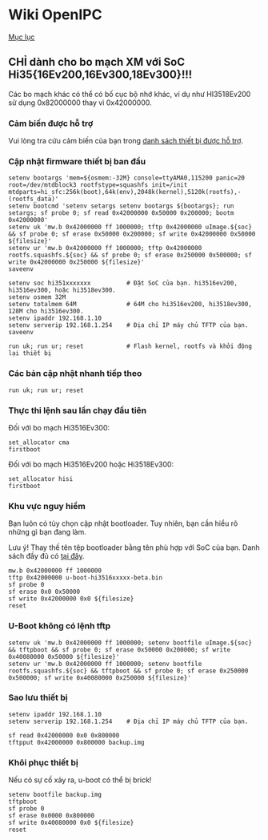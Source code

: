 # Wiki OpenIPC
[Mục lục](../README.md)

**CHỈ** dành cho bo mạch XM với SoC Hi35{16Ev200,16Ev300,18Ev300}!!!
------------------------------------------------------------

Các bo mạch khác có thể có bố cục bộ nhớ khác, ví dụ như HI3518Ev200 sử dụng 0x82000000 thay vì 0x42000000.

### Cảm biến được hỗ trợ

Vui lòng tra cứu cảm biến của bạn trong [danh sách thiết bị được hỗ trợ][1].

### Cập nhật firmware thiết bị ban đầu

```
setenv bootargs 'mem=${osmem:-32M} console=ttyAMA0,115200 panic=20 root=/dev/mtdblock3 rootfstype=squashfs init=/init mtdparts=hi_sfc:256k(boot),64k(env),2048k(kernel),5120k(rootfs),-(rootfs_data)'
setenv bootcmd 'setenv setargs setenv bootargs ${bootargs}; run setargs; sf probe 0; sf read 0x42000000 0x50000 0x200000; bootm 0x42000000'
setenv uk 'mw.b 0x42000000 ff 1000000; tftp 0x42000000 uImage.${soc} && sf probe 0; sf erase 0x50000 0x200000; sf write 0x42000000 0x50000 ${filesize}'
setenv ur 'mw.b 0x42000000 ff 1000000; tftp 0x42000000 rootfs.squashfs.${soc} && sf probe 0; sf erase 0x250000 0x500000; sf write 0x42000000 0x250000 ${filesize}'
saveenv

setenv soc hi351xxxxxxx          # Đặt SoC của bạn. hi3516ev200, hi3516ev300, hoặc hi3518ev300.
setenv osmem 32M
setenv totalmem 64M              # 64M cho hi3516ev200, hi3518ev300, 128M cho hi3516ev300.
setenv ipaddr 192.168.1.10
setenv serverip 192.168.1.254    # Địa chỉ IP máy chủ TFTP của bạn.
saveenv

run uk; run ur; reset            # Flash kernel, rootfs và khởi động lại thiết bị
```

### Các bản cập nhật nhanh tiếp theo

```
run uk; run ur; reset
```

### Thực thi lệnh sau lần chạy đầu tiên

Đối với bo mạch Hi3516Ev300:
```
set_allocator cma
firstboot
```

Đối với bo mạch Hi3516Ev200 hoặc Hi3518Ev300:
```
set_allocator hisi
firstboot
```

### Khu vực nguy hiểm

Bạn luôn có tùy chọn cập nhật bootloader. Tuy nhiên, bạn cần hiểu rõ những gì bạn đang làm.

Lưu ý! Thay thế tên tệp bootloader bằng tên phù hợp với SoC của bạn.
Danh sách đầy đủ có [tại đây](https://github.com/OpenIPC/firmware/releases/tag/latest).

```
mw.b 0x42000000 ff 1000000
tftp 0x42000000 u-boot-hi3516xxxxx-beta.bin
sf probe 0
sf erase 0x0 0x50000
sf write 0x42000000 0x0 ${filesize}
reset
```

[1]: guide-supported-devices.md


### U-Boot không có lệnh tftp

```
setenv uk 'mw.b 0x42000000 ff 1000000; setenv bootfile uImage.${soc} && tftpboot && sf probe 0; sf erase 0x50000 0x200000; sf write 0x40080000 0x50000 ${filesize}'
setenv ur 'mw.b 0x42000000 ff 1000000; setenv bootfile rootfs.squashfs.${soc} && tftpboot && sf probe 0; sf erase 0x250000 0x500000; sf write 0x40080000 0x250000 ${filesize}'
```


### Sao lưu thiết bị

```
setenv ipaddr 192.168.1.10
setenv serverip 192.168.1.254    # Địa chỉ IP máy chủ TFTP của bạn.

sf read 0x42000000 0x0 0x800000
tftpput 0x42000000 0x800000 backup.img
```


### Khôi phục thiết bị

Nếu có sự cố xảy ra, u-boot có thể bị brick!

```
setenv bootfile backup.img
tftpboot
sf probe 0
sf erase 0x0000 0x800000
sf write 0x40080000 0x0 ${filesize}
reset
```

